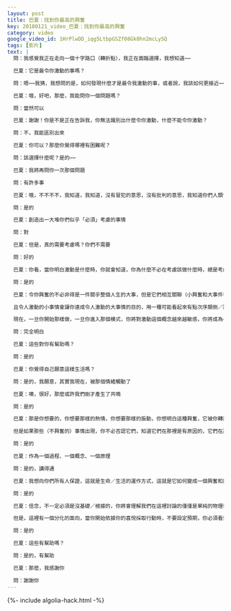 ```yaml
---
layout: post
title: 巴夏：找到你最高的興奮
key: 20180121_video_巴夏：找到你最高的興奮
category: video
google_video_id: 1HrPlwDD_iqg5LtbpGSZf08Gk0hn2mcLySQ
tags: [影片]
text: |
  問：我感覺我正在走向一個十字路口（轉折點），我正在面臨選擇，我想知道⋯⋯

  巴夏：它是最令你激動的事嗎？

  問：嗯⋯⋯我猜，我想問的是，如何發現什麼才是最令我激動的事，或者說，我該如何更接近⋯⋯

  巴夏：哦，好吧，那麼，我能問你一個問題嗎？

  問：當然可以

  巴夏：謝謝！你是不是正在告訴我，你無法識別出什麼令你激動，什麼不能令你激動？

  問：不，我能區別出來

  巴夏：你可以？那麼你覺得哪裡有困難呢？

  問：該選擇什麼呢？是的⋯⋯

  巴夏：我將再問你一次那個問題

  問：有許多事

  巴夏：哦，不不不不，我知道，我知道，沒有冒犯的意思，沒有批判的意思，我知道你們人類會創造出一大堆理由

  問：是的

  巴夏：創造出一大堆你們似乎「必須」考慮的事情

  問：對

  巴夏：但是，真的需要考慮嗎？你們不需要

  問：好的

  巴夏：你看，當你明白激動是什麼時，你就會知道，你為什麼不必在考慮該做什麼時，總是考慮每一個微小細節。現在，我們從最基本的兩個層面來說，最基礎的層面是，當我們談及竭盡全力遵照你的喜悅行動時，我們的意思是，每時每刻，任何事

  問：是的

  巴夏：令你興奮的不必非得是一件關乎整個人生的大事，但是它們相互關聯（小興奮和大事件有關聯），所以，換句話說，如果此刻，不去管所有你可以選的選項，當你跟我們討論這件事的時候，不去管任何你可以選的選項或是你能做的選擇，如果當你面對所有選擇時，你意識到，僅僅是散個步，或者開著你的車，或者給一個朋友打個電話，就是最令你激動的事，那麼，它就是你該做的那件事，只是因為它令你激動，你不需要一個理由，激動這個情緒告訴了你，它就是你接下來需要做的事；另一個層面是，令人激動的小事情告訴你，小事情其實跟令人激動的大事情相關聯。

  且令人激動的小事情會讓你達成令人激動的大事情的目的，用一種可能看起來有點次序顛倒／跑題的方式，但是跟隨你的興奮實際上是最管、最快、最直接的捷徑。所以，每時每刻，如果從一堆供你選擇的事情中，你坦然地挑出當下最令你激動的那件事，你最能真正地採取行動的那件事，做就對了，行動起來！直到你對那件事部能做更多的時候，四處看看，尋找下一件，最令你激動，你最有能力去做的事，並且做那件事，不論它是什麼，即使它看起來跟其它事情沒什麼關聯，告訴你，它是有關聯的，做就對了，因為激動這個情緒。

  現在，一旦你開始那樣做，一旦你進入那個模式，你將對激動這個概念越來越敏感，你將成為一個更棒的傳感器，你將更好地覺知什麼能令你興奮，什麼不能令你興奮，並且你不會再創造出一大堆需要考慮的事情，在你願意為你的興奮採取行動之前，不僅是因為，你成為了一個更好的興奮傳感器，也是因為，你開始明白這樣一個原則，興奮是一套完整獨立的設備，有自己的驅動引擎，當你時刻對你的興奮採取行動，以你最好的能力採取行動，你開始體驗同步性，你所做的這件令你激動的事，其實包含了你真正需要考慮的東西，而那些沒被包含在內的，你不需要去考慮，興奮是一個獨立完整的工具包，它總是延續著更多的不便，更多的興奮，在持續拓展你的興奮的過程中，伴隨興奮而來的是對你而言真正重要的，真正需要你注意的東西。所以，這些不伴隨你的興奮發生的事情，不是其中的一部分，而且根本沒必要佔用你生命中的時間，這樣講明白嗎？

  問：完全明白

  巴夏：這些對你有幫助嗎？

  問：是的

  巴夏：你覺得自己願意這樣生活嗎？

  問：是的，我願意，其實我現在，被那個情緒觸動了

  巴夏：噢，很好，那麼或許我們剛才產生了共鳴

  問：是的

  巴夏：那是你想要的，你想要那樣的熱情，你想要那樣的振動，你想明白這種興奮，它被你轉譯成了感覺，那種愛，那種熱情，才是你真實自然的頻率，那才是你被創造成的樣子。這就是為何興奮是你前進的燈塔，事實上，你是在走向自己，越來越、越來越、越來越走向你自己，每次你願意向你的興奮前進一步，對最令你興奮的事情採取行動，而非讓一切雜亂複雜，把其它那些事實上不相關的事情全部攪和進去。

  但是如果那些（不興奮的）事情出現，你不必否認它們，知道它們在那裡是有原因的，它們在那裡的原因，是為了讓你明白，你在處理那些（不相干的）事情的過程中，它會給你一些信息，讓你更清楚自己是誰。因此在你不斷學習自己是誰這個過程中，你能持續不斷地每天、每時、每刻更多地對你的興奮採取行動，這樣講對你而言說得通嗎？

  問：是的

  巴夏：作為一個過程、一個概念、一個原理

  問：是的，講得通

  巴夏：我想向你們所有人保證，這就是生命／生活的運作方式，這就是它如何變成一個興奮和同步性的狂喜大爆炸，你越是信任它，你越是活出它，你就會看到，它就是如此，它會自己向你證明。但是，你必須邁出第一步，並且要記住，信念即所見，而非看見才相信，你明白嗎？

  問：是的

  巴夏：信念，不一定必須是沒基礎／根據的，你將會理解我們在這裡討論的僅僅是單純的物理學（現象），你給出什麼，就會得到什麼。你越是用你的態度、行動向宇宙證明，你願意相信最令你興奮的即是你所是，這個宇宙越是會回饋更多（那樣的信息）給你。

  但是，這裡有一個分化的面向，當你開始依據你的喜悅採取行動時，不要設定預期，你必須看到什麼外界的改變，它們（指外界）能而且通常會（發生變化），而且通常非常快（立即發生改變），當你改變你的頻率時，外界通常也會改變。然而，如果它沒有立刻發生，不要以為你做了什麼錯事，不要以為，你所做的並不能不代表你的興奮。要明白，每一件事，在物理現實中，每一個情形和情況，都有兩面性，它們都是中性的工具／道具，它們沒有與生俱來的含義，所以，當你跟隨你的喜悅，你可能看到你周圍仍然是完全相同的情景仍然在顯化，讓你知道改變發生了的標誌，是你對相同的情境作出了不同的回應，你不再像過去那樣了，不是周圍的情景看起來都不一樣了，而是你對它的反應不同於以前了，這才是讓你知道，你的實相已經改變了的標誌，因為無論它看起來是什麼樣，你現在只會從中得到正面的效果（情境不重要，狀態才是關鍵），不管其他人是不是在那個情景裡很警張，可能是對你，你得到的效果，只會是你賦予它的意義，即使它看起來還和片刻之前一樣，所有這些可以給你一個連貫的理解嗎？

  問：是的

  巴夏：這些有幫助嗎？

  問：是的，有幫助

  巴夏：那麼，我感謝你

  問：謝謝你
---
```


{%- include algolia-hack.html -%}
